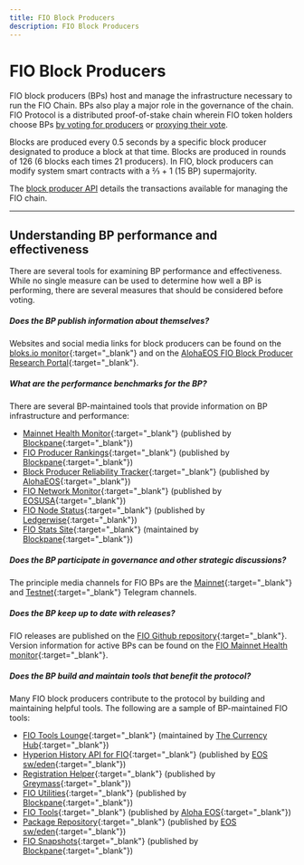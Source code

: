 ```yaml
---
title: FIO Block Producers
description: FIO Block Producers
---
```

# FIO Block Producers

FIO block producers (BPs) host and manage the infrastructure necessary to run the FIO Chain. BPs also play a major role in the governance of the chain. FIO Protocol is a distributed proof-of-stake chain wherein FIO token holders choose BPs [by voting for producers]({{site.baseurl}}/docs/fio-protocol/voting) or [proxying their vote]({{site.baseurl}}/docs/how-to/proxy-vote). 

Blocks are produced every 0.5 seconds by a specific block producer designated to produce a block at that time. Blocks are produced in rounds of 126 (6 blocks each times 21 producers). In FIO, block producers can modify system smart contracts with a ⅔ + 1 (15 BP) supermajority.

The [block producer API]({{site.baseurl}}/pages/api/fio-api/#tag--Block-Producer-Actions) details the transactions available for managing the FIO chain.

---
## Understanding BP performance and effectiveness

There are several tools for examining BP performance and effectiveness. While no single measure can be used to determine how well a BP is performing, there are several measures that should be considered before voting.

##### Does the BP publish information about themselves?

Websites and social media links for block producers can be found on the [bloks.io monitor](https://fio.bloks.io){:target="_blank"} and on the [AlohaEOS FIO Block Producer Research Portal](https://www.alohaeos.com/vote/fiomain){:target="_blank"}.

##### What are the performance benchmarks for the BP?

There are several BP-maintained tools that provide information on BP infrastructure and performance: 

* [Mainnet Health Monitor](https://health.fioprotocol.io){:target="_blank"} (published by [Blockpane](https://blockpane.com){:target="_blank"})
* [FIO Producer Rankings](https://snap.blockpane.com/proxy.html){:target="_blank"} (published by [Blockpane](https://blockpane.com){:target="_blank"})
* [Block Producer Reliability Tracker](https://www.alohaeos.com/tools/reliability#networkId=20&timeframeId=8&sort=rank&sortDir=asc){:target="_blank"} (published by [AlohaEOS](https://www.alohaeos.com){:target="_blank"})
* [FIO Network Monitor](http://fio.stats.eosusa.news/d/eosusa/global-home?orgId=1){:target="_blank"} (published by [EOSUSA](https://www.eosusa.io){:target="_blank"})
* [FIO Node Status](https://tools.ledgerwise.io/nodestatus/fio){:target="_blank"} (published by [Ledgerwise](https://ledgerwise.io){:target="_blank"})
* [FIO Stats Site](https://graph.fioprotocol.io/d/6du4X1SGk/current-activity?orgId=1&refresh=1m&kiosk){:target="_blank"} (maintained by [Blockpane](https://blockpane.com){:target="_blank"})

##### Does the BP participate in governance and other strategic discussions?

The principle media channels for FIO BPs are the [Mainnet](https://t.me/fiomainnet){:target="_blank"} and [Testnet](https://t.me/fiotestnet){:target="_blank"} Telegram channels. 

##### Does the BP keep up to date with releases?

FIO releases are published on the [FIO Github repository](https://github.com/fioprotocol/fio/releases){:target="_blank"}. Version information for active BPs can be found on the [FIO Mainnet Health monitor](https://health.fioprotocol.io){:target="_blank"}.

##### Does the BP build and maintain tools that benefit the protocol?

Many FIO block producers contribute to the protocol by building and maintaining helpful tools. The following are a sample of BP-maintained FIO tools:

* [FIO Tools Lounge](https://www.fio.tools){:target="_blank"} (maintained by [The Currency Hub](https://www.thecurrencyhub.io){:target="_blank"})
* [Hyperion History API for FIO](http://fio.eossweden.org/v2/docs/index.html){:target="_blank"} (published by [EOS sw/eden](https://eossweden.org){:target="_blank"})
* [Registration Helper](https://greymass.github.io/fio-register/){:target="_blank"} (published by [Greymass](https://greymass.com/en/){:target="_blank"})
* [FIO Utilities](https://fio-utils.blockpane.com/index.html#/){:target="_blank"} (published by [Blockpane](https://blockpane.com){:target="_blank"})
* [FIO Tools](https://www.alohaeos.com/tools){:target="_blank"} (published by [Aloha EOS](https://www.alohaeos.com){:target="_blank"})
* [Package Repository](https://eosswedenorg.github.io/apt/fio){:target="_blank"} (published by [EOS sw/eden](https://eossweden.org){:target="_blank"})
* [FIO Snapshots](https://snap.blockpane.com/index.html){:target="_blank"} (published by [Blockpane](https://blockpane.com){:target="_blank"})